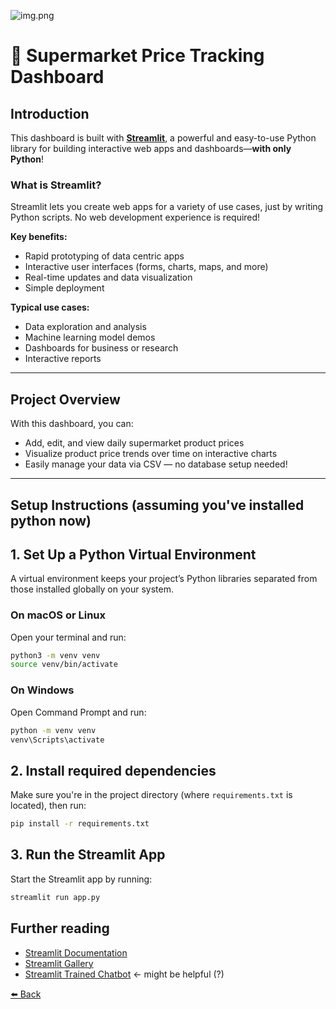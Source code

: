 ![img.png](img.png)

# 🛒 Supermarket Price Tracking Dashboard

## Introduction

This dashboard is built with **[Streamlit](https://streamlit.io/)**, a powerful and easy-to-use Python library for building interactive web apps and dashboards—**with only Python**!


### What is Streamlit?

Streamlit lets you create web apps for a variety of use cases, just by writing Python scripts. No web development experience is required!

**Key benefits:**
- Rapid prototyping of data centric apps
- Interactive user interfaces (forms, charts, maps, and more)
- Real-time updates and data visualization
- Simple deployment

**Typical use cases:**
- Data exploration and analysis
- Machine learning model demos
- Dashboards for business or research
- Interactive reports

---
## Project Overview

With this dashboard, you can:
- Add, edit, and view daily supermarket product prices
- Visualize product price trends over time on interactive charts
- Easily manage your data via CSV — no database setup needed!

---

## Setup Instructions (assuming you've installed python now)

## 1. Set Up a Python Virtual Environment

A virtual environment keeps your project’s Python libraries separated from those installed globally on your system.

### On **macOS** or **Linux**
Open your terminal and run:

```bash
python3 -m venv venv
source venv/bin/activate
```

### On **Windows**
Open Command Prompt and run:
```bash
python -m venv venv
venv\Scripts\activate
```
## 2. Install required dependencies
Make sure you're in the project directory (where `requirements.txt` is located), then run:
```bash
pip install -r requirements.txt
```
## 3. Run the Streamlit App
Start the Streamlit app by running:
```bash
streamlit run app.py
```


## Further reading
- [Streamlit Documentation](https://docs.streamlit.io/)
- [Streamlit Gallery](https://streamlit.io/gallery)
- [Streamlit Trained Chatbot](https://streamly.streamlit.app/?ref=streamlit-io-gallery-favorites) <- might be helpful (?)

[⬅️ Back](../README.md)